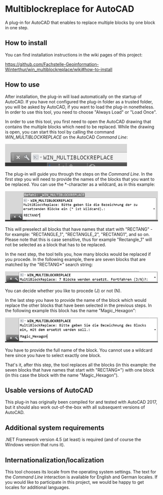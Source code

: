 # Multiblockreplace for AutoCAD
A plug-in for AutoCAD that enables to replace multiple blocks by one block in one step.

## How to install
You can find installation instructions in the wiki pages of this project:

https://github.com/Fachstelle-Geoinformation-Winterthur/win_multiblockreplace/wiki#how-to-install

## How to use
After installation, the plug-in will load automatically on the startup of AutoCAD. If you have not configured the plug-in folder as a trusted folder, you will be asked by AutoCAD, if you want to load the plug-in nonetheless. In order to use this tool, you need to choose "Always Load" or "Load Once".

In order to use this tool, you first need to open the AutoCAD drawing that contains the multiple blocks which need to be replaced. While the drawing is open, you can start this tool by calling the command _WIN_MULTIBLOCKREPLACE_ on the AutoCAD _Command Line_:

![Call win_multiblockreplace tool in AutoCAD](/assets/call_win_multiblockreplace.png)

The plug-in will guide you through the steps on the _Command Line_. In the first step you will need to provide the names of the blocks that you want to be replaced. You can use the \*-character as a wildcard, as in this example:

![Call win_multiblockreplace tool in AutoCAD](/assets/name_of_blocks_to_replace.png)

This will preselect all blocks that have names that start with "RECTANG" - for example: "RECTANGLE_1", "RECTANGLE_2", "RECTANG1", and so on. Please note that this is case sensitive, thus for example "Rectangle_1" will not be selected as a block that has to be replaced.

In the next step, the tool tells you, how many blocks would be replaced if you procede. In the following example, there are seven blocks that are matched by the "RECTANG*" search string:

![Call win_multiblockreplace tool in AutoCAD](/assets/no_blocks_proceed.png)

You can decide whether you like to procede (J) or not (N).

In the last step you have to provide the name of the block which would replace the other blocks that have been selected in the previous steps. In the following example this block has the name "Magic_Hexagon":

![Call win_multiblockreplace tool in AutoCAD](/assets/name_of_replacing_block.png)

You have to provide the full name of the block. You cannot use a wildcard here since you have to select exactly one block.

That's it, after this step, the tool replaces all the blocks (in this example: the seven blocks that have names that start with "RECTANG*") with one block (in this case the block with the name "Magic_Hexagon").

## Usable versions of AutoCAD
This plug-in has originally been compiled for and tested with AutoCAD 2017, but it should also work out-of-the-box with all subsequent versions of AutoCAD.

## Additional system requirements
.NET Framework version 4.5 (at least) is required (and of course the Windows version that runs it).

## Internationalization/localization
This tool chooses its locale from the operating system settings. The text for the _Command Line_ interaction is available for English and German locales. If you would like to participate in this project, we would be happy to get locales for additional languages.

